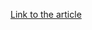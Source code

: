[Link to the article](https://kienmanowar.wordpress.com/2022/03/21/quicknote-analysis-of-pandora-ransomware/)
